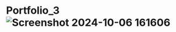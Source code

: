 # Portfolio_3![Screenshot 2024-10-06 161606](https://github.com/user-attachments/assets/50ac023b-ebd3-4eea-ada3-d95ac26dc8de)
